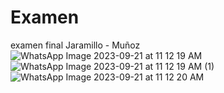 # Examen
examen final Jaramillo - Muñoz![WhatsApp Image 2023-09-21 at 11 12 19 AM](https://github.com/Ivonik111/Examen/assets/126420127/33576f3a-82df-4030-b18c-090646963cf5)
![WhatsApp Image 2023-09-21 at 11 12 19 AM (1)](https://github.com/Ivonik111/Examen/assets/126420127/b3ebfc23-db6c-4a57-aeac-7c9a4d943e69)
![WhatsApp Image 2023-09-21 at 11 12 20 AM](https://github.com/Ivonik111/Examen/assets/126420127/0a0cad94-60f3-440e-8614-d5a65a9e1932)

